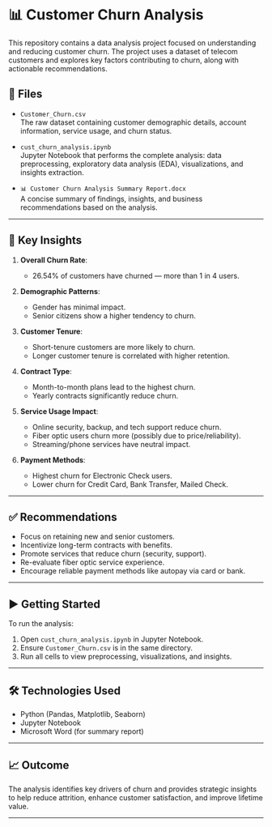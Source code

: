 # 📊 Customer Churn Analysis

This repository contains a data analysis project focused on understanding and reducing customer churn. The project uses a dataset of telecom customers and explores key factors contributing to churn, along with actionable recommendations.

## 📁 Files

- `Customer_Churn.csv`  
  The raw dataset containing customer demographic details, account information, service usage, and churn status.

- `cust_churn_analysis.ipynb`  
  Jupyter Notebook that performs the complete analysis: data preprocessing, exploratory data analysis (EDA), visualizations, and insights extraction.

- `📊 Customer Churn Analysis Summary Report.docx`  
  A concise summary of findings, insights, and business recommendations based on the analysis.

---

## 📌 Key Insights

1. **Overall Churn Rate**:  
   - 26.54% of customers have churned — more than 1 in 4 users.

2. **Demographic Patterns**:  
   - Gender has minimal impact.  
   - Senior citizens show a higher tendency to churn.

3. **Customer Tenure**:  
   - Short-tenure customers are more likely to churn.  
   - Longer customer tenure is correlated with higher retention.

4. **Contract Type**:  
   - Month-to-month plans lead to the highest churn.  
   - Yearly contracts significantly reduce churn.

5. **Service Usage Impact**:
   - Online security, backup, and tech support reduce churn.  
   - Fiber optic users churn more (possibly due to price/reliability).  
   - Streaming/phone services have neutral impact.

6. **Payment Methods**:
   - Highest churn for Electronic Check users.  
   - Lower churn for Credit Card, Bank Transfer, Mailed Check.

---

## ✅ Recommendations

- Focus on retaining new and senior customers.
- Incentivize long-term contracts with benefits.
- Promote services that reduce churn (security, support).
- Re-evaluate fiber optic service experience.
- Encourage reliable payment methods like autopay via card or bank.

---

## ▶️ Getting Started

To run the analysis:

1. Open `cust_churn_analysis.ipynb` in Jupyter Notebook.
2. Ensure `Customer_Churn.csv` is in the same directory.
3. Run all cells to view preprocessing, visualizations, and insights.

---

## 🛠️ Technologies Used

- Python (Pandas, Matplotlib, Seaborn)
- Jupyter Notebook
- Microsoft Word (for summary report)

---

## 📈 Outcome

The analysis identifies key drivers of churn and provides strategic insights to help reduce attrition, enhance customer satisfaction, and improve lifetime value.

---
